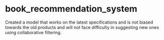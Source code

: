 # book_recommendation_system
 Created a model that works on the latest specifications and is not biased towards the old products and will not face difficulty in suggesting new ones using collaborative filtering.
